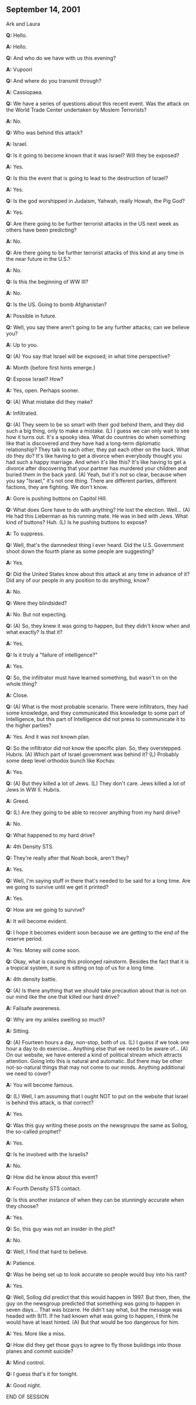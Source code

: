 ## September 14, 2001
Ark and Laura

**Q:** Hello.

**A:** Hello.

**Q:** And who do we have with us this evening?

**A:** Vupoori

**Q:** And where do you transmit through?

**A:** Cassiopaea.

**Q:** We have a series of questions about this recent event. Was the attack on the World Trade Center undertaken by Moslem Terrorists?

**A:** No.

**Q:** Who was behind this attack?

**A:** Israel.

**Q:** Is it going to become known that it was Israel? Will they be exposed?

**A:** Yes.

**Q:** Is this the event that is going to lead to the destruction of Israel?

**A:** Yes.

**Q:** Is the god worshipped in Judaism, Yahwah, really Howah, the Pig God?

**A:** Yes.

**Q:** Are there going to be further terrorist attacks in the US next week as others have been predicting?

**A:** No.

**Q:** Are there going to be further terrorist attacks of this kind at any time in the near future in the U.S.?

**A:** No.

**Q:** Is this the beginning of WW III?

**A:** No.

**Q:** Is the US. Going to bomb Afghanistan?

**A:** Possible in future.

**Q:** Well, you say there aren't going to be any further attacks; can we believe you?

**A:** Up to you.

**Q:** (A) You say that Israel will be exposed; in what time perspective?

**A:** Month {before first hints emerge.}

**Q:** Expose Israel? How?

**A:** Yes, open. Perhaps sooner.

**Q:** (A) What mistake did they make?

**A:** Infiltrated.

**Q:** (A) They seem to be so smart with their god behind them, and they did such a big thing, only to make a mistake. (L) I guess we can only wait to see how it turns out. It's a spooky idea. What do countries do when something like that is discovered and they have had a long-term diplomatic relationship? They talk to each other, they pat each other on the back. What do they do? It's like having to get a divorce when everybody thought you had such a happy marriage. And when it's like this? It's like having to get a divorce after discovering that your partner has murdered your children and buried them in the back yard. (A) Yeah, but it's not so clear, because when you say "Israel," it's not one thing. There are different parties, different factions, they are fighting. We don't know.

**A:** Gore is pushing buttons on Capitol Hill.

**Q:** What does Gore have to do with anything? He lost the election. Well... (A) He had this Lieberman as his running mate. He was in bed with Jews. What kind of buttons? Huh. (L) Is he pushing buttons to expose?

**A:** To suppress.

**Q:** Well, that's the damnedest thing I ever heard. Did the U.S. Government shoot down the fourth plane as some people are suggesting?

**A:** Yes.

**Q:** Did the United States know about this attack at any time in advance of it? Did any of our people in any position to do anything, know?

**A:** No.

**Q:** Were they blindsided?

**A:** No. But not expecting.

**Q:** (A) So, they knew it was going to happen, but they didn't know when and what exactly? Is that it?

**A:** Yes.

**Q:** Is it truly a "failure of intelligence?"

**A:** Yes.

**Q:** So, the infiltrator must have learned something, but wasn't in on the whole thing?

**A:** Close.

**Q:** (A) What is the most probable scenario. There were infiltrators, they had some knowledge, and they communicated this knowledge to some part of Intelligence, but this part of Intelligence did not press to communicate it to the higher parties?

**A:** Yes. And it was not known plan.

**Q:** So the infiltrator did not know the specific plan. So, they overstepped. Hubris. (A) Which part of Israel government was behind it? (L) Probably some deep level orthodox bunch like Kochav.

**A:** Yes.

**Q:** (A) But they killed a lot of Jews. (L) They don't care. Jews killed a lot of Jews in WW II. Hubris.

**A:** Greed.

**Q:** (L) Are they going to be able to recover anything from my hard drive?

**A:** No.

**Q:** What happened to my hard drive?

**A:** 4th Density STS.

**Q:** They're really after that Noah book, aren't they?

**A:** Yes.

**Q:** Well, I'm saying stuff in there that's needed to be said for a long time. Are we going to survive until we get it printed?

**A:** Yes.

**Q:** How are we going to survive?

**A:** It will become evident.

**Q:** I hope it becomes evident soon because we are getting to the end of the reserve period.

**A:** Yes. Money will come soon.

**Q:** Okay, what is causing this prolonged rainstorm. Besides the fact that it is a tropical system, it sure is sitting on top of us for a long time.

**A:** 4th density battle.

**Q:** (A) Is there anything that we should take precaution about that is not on our mind like the one that killed our hard drive?

**A:** Failsafe awareness.

**Q:** Why are my ankles swelling so much?

**A:** Sitting.

**Q:** (A) Fourteen hours a day, non-stop, both of us. (L) I guess if we took one hour a day to do exercise... Anything else that we need to be aware of... (A) On our website, we have entered a kind of political stream which attracts attention. Going into this is natural and automatic. But there may be other not-so-natural things that may not come to our minds. Anything additional we need to cover?

**A:** You will become famous.

**Q:** (L) Well, I am assuming that I ought NOT to put on the website that Israel is behind this attack, is that correct?

**A:** Yes.

**Q:** Was this guy writing these posts on the newsgroups the same as Sollog, the so-called prophet?

**A:** Yes.

**Q:** Is he involved with the Israelis?

**A:** No.

**Q:** How did he know about this event?

**A:** Fourth Density STS contact.

**Q:** Is this another instance of when they can be stunningly accurate when they choose?

**A:** Yes.

**Q:** So, this guy was not an insider in the plot?

**A:** No.

**Q:** Well, I find that hard to believe.

**A:** Patience.

**Q:** Was he being set up to look accurate so people would buy into his rant?

**A:** Yes.

**Q:** Well, Sollog did predict that this would happen in 1997. But then, then, the guy on the newsgroup predicted that something was going to happen in seven days... That was bizarre. He didn't say what, but the message was headed with 9/11. If he had known what was going to happen, I think he would have at least hinted. (A) But that would be too dangerous for him.

**A:** Yes. More like a miss.

**Q:** How did they get those guys to agree to fly those buildings into those planes and commit suicide?

**A:** Mind control.

**Q:** I guess that's it for tonight.

**A:** Good night.

END OF SESSION

